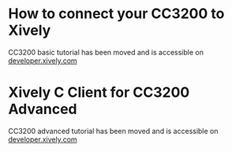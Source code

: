 # How to connect your CC3200 to Xively

CC3200 basic tutorial has been moved and is accessible on [developer.xively.com](https://developer.xively.com/docs/ti-cc3200)

# Xively C Client for CC3200 Advanced

CC3200 advanced tutorial has been moved and is accessible on [developer.xively.com](https://developer.xively.com/docs/ti-cc3200-advanced)
